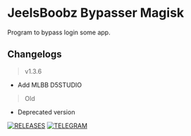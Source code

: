 # **JeelsBoobz Bypasser Magisk**
Program to bypass login some app.


## Changelogs
> v1.3.6
- Add MLBB D5STUDIO
> Old
- Deprecated version


[![RELEASES](https://img.shields.io/github/downloads/JeelsBoobz/JeelsBypasser/total.svg)](https://github.com/JeelsBoobz/JeelsBypasser/releases)
[![TELEGRAM](https://img.shields.io/badge/Telegram%20-Join%20Channel%20-blue)](https://t.me/JeelsBoobz)